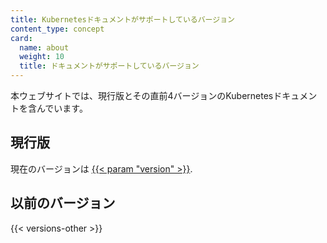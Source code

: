 ```yaml
---
title: Kubernetesドキュメントがサポートしているバージョン
content_type: concept
card:
  name: about
  weight: 10
  title: ドキュメントがサポートしているバージョン
---
```


<!-- overview -->

本ウェブサイトでは、現行版とその直前4バージョンのKubernetesドキュメントを含んでいます。



<!-- body -->

## 現行版

現在のバージョンは
[{{< param "version" >}}](/).

## 以前のバージョン

{{< versions-other >}}




